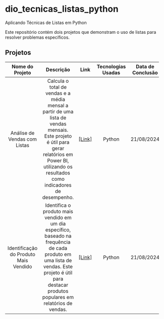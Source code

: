 # dio_tecnicas_listas_python
Aplicando Técnicas de Listas em Python


Este repositório contém dois projetos que demonstram o uso de listas para resolver problemas específicos.

## Projetos

| Nome do Projeto | Descrição | Link | Tecnologias Usadas | Data de Conclusão | Status do Projeto |
| :---------------: | :---------: | :----: | :------------------: | :-----------------: | :-----------------: |
| Análise de Vendas com Listas | Calcula o total de vendas e a média mensal a partir de uma lista de vendas mensais. Este projeto é útil para gerar relatórios em Power BI, utilizando os resultados como indicadores de desempenho. | [[Link]](https://github.com/lucenfort/analise_vendas_listas_python) | Python | 21/08/2024 | Concluído |
| Identificação do Produto Mais Vendido | Identifica o produto mais vendido em um dia específico, baseado na frequência de cada produto em uma lista de vendas. Este projeto é útil para destacar produtos populares em relatórios de vendas. | [[Link]](https://github.com/lucenfort/identificacao_produto_mais_vendido) | Python | 21/08/2024 | Concluído |
